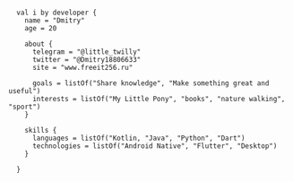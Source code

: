 <pre><code>
  val i by developer {
    name = "Dmitry"
    age = 20
    
    about {
      telegram = "@little_twilly"
      twitter = "@Dmitry18806633"
      site = "www.freeit256.ru"
      
      goals = listOf("Share knowledge", "Make something great and useful")
      interests = listOf("My Little Pony", "books", "nature walking", "sport")  
    }
    
    skills {
      languages = listOf("Kotlin, "Java", "Python", "Dart")
      technologies = listOf("Android Native", "Flutter", "Desktop")
    }
    
  }
</code></pre>
